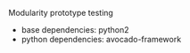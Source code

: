 Modularity prototype testing

 * base dependencies: python2 
 * python dependencies: avocado-framework

